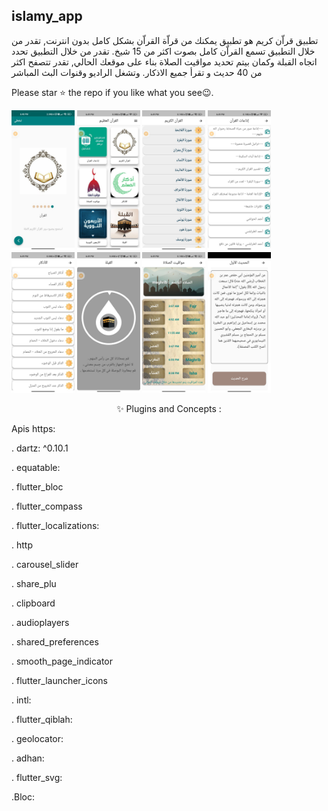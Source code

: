 ## islamy_app
تطبيق قراّن كريم هو تطبيق  يمكنك من قراّة القراّن بشكل كامل بدون انترنت, تقدر من خلال التطبيق تسمع القراّن كامل بصوت اكثر من 15 شيخ. تقدر من خلال التطبيق تحدد اتجاه القبلة وكمان بيتم تحديد مواقيت الصلاة بناء على موقعك الحالي, تقدر تتصفح اكثر من 40 حديث و تقرأ جميع الاذكار. وتشغل الراديو وقنوات البث المباشر

Please star ⭐ the repo if you like what you see😉.

<img src="QuranScreens/boarding.jpeg" width="20%"></img>
<img src="QuranScreens/home.jpeg" width="20%"></img>
<img src="QuranScreens/quran.jpeg" width="20%"></img>
<img src="QuranScreens/radios.jpeg" width="20%"></img>
<img src="QuranScreens/azkar.jpeg" width="20%"></img>
<img src="QuranScreens/quibla.jpeg" width="20%"></img>
<img src="QuranScreens/times_prayer.jpeg" width="20%"></img>
<img src="QuranScreens/nawawi.jpeg" width="20%"></img>

<p align="center">
✨ Plugins and Concepts :
  
 Apis https: 
  
<p>. dartz: ^0.10.1</p>
 <p>. equatable: </p>
<p>.  flutter_bloc</p>
<p>.  flutter_compass</p>
 <p>. flutter_localizations:</p>
 <p>.   http</p>
<p>.  carousel_slider</p>
<p>.  share_plu</p>
<p>.  clipboard</p>
<p>.  audioplayers</p>
<p>.  shared_preferences</p>
<p>.  smooth_page_indicator</p>
<p>.  flutter_launcher_icons</p>
<p>.  intl: </p>
  <p>. flutter_qiblah:</p>
<p>.  geolocator: </p>
<p>.  adhan: </p>
<p>.  flutter_svg: </p>
 <p .State Management </p>
<p> .Bloc: </p>
</p>
<p align="center">


